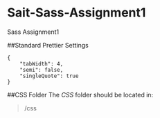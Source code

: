 # Sait-Sass-Assignment1
 Sass Assignment1

##Standard Prettier Settings
```
{
    "tabWidth": 4,
    "semi": false,
    "singleQuote": true
}
```

##CSS Folder 
The _CSS_ folder should be located in:
>/css

